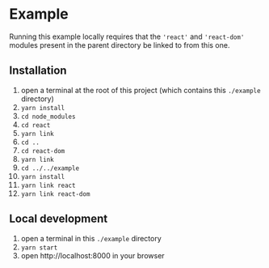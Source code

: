 # Example
Running this example locally requires that the `'react'` and `'react-dom'` modules present in the parent directory be linked to from this one.

## Installation

1. open a terminal at the root of this project (which contains this `./example` directory)
2. `yarn install`
3. `cd node_modules`
4. `cd react`
5. `yarn link`
6. `cd ..`
7. `cd react-dom`
8. `yarn link`
9. `cd ../../example`
10. `yarn install`
11. `yarn link react`
12. `yarn link react-dom`

## Local development
1. open a terminal in this `./example` directory
2. `yarn start`
3. open http://localhost:8000 in your browser
